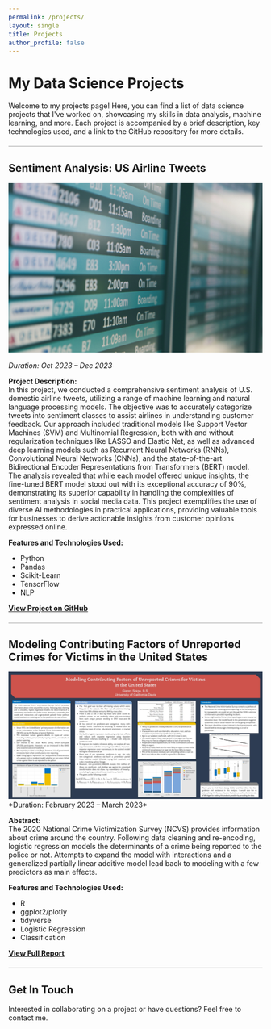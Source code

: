 ```yaml
---
permalink: /projects/
layout: single
title: Projects
author_profile: false
---
```


# My Data Science Projects

Welcome to my projects page! Here, you can find a list of data science projects that I've worked on, showcasing my skills in data analysis, machine learning, and more. Each project is accompanied by a brief description, key technologies used, and a link to the GitHub repository for more details.

<div style="border-bottom: 2px solid #ccc; margin: 20px 0;"></div>

## Sentiment Analysis: US Airline Tweets

<img src="/assets/images/AirlineFlightInfoScreen.jpg" alt="Project Image" width="650" height="auto"/>

<!--  ![Sentiment Analysis: US Airline Tweets](/assets/images/AirlineFlightInfoScreen.jpg)  -->

*Duration: Oct 2023 – Dec 2023*

**Project Description:**  
In this project, we conducted a comprehensive sentiment analysis of U.S. domestic airline tweets, utilizing a range of machine learning and natural language processing models. The objective was to accurately categorize tweets into sentiment classes to assist airlines in understanding customer feedback. Our approach included traditional models like Support Vector Machines (SVM) and Multinomial Regression, both with and without regularization techniques like LASSO and Elastic Net, as well as advanced deep learning models such as Recurrent Neural Networks (RNNs), Convolutional Neural Networks (CNNs), and the state-of-the-art Bidirectional Encoder Representations from Transformers (BERT) model. The analysis revealed that while each model offered unique insights, the fine-tuned BERT model stood out with its exceptional accuracy of 90%, demonstrating its superior capability in handling the complexities of sentiment analysis in social media data. This project exemplifies the use of diverse AI methodologies in practical applications, providing valuable tools for businesses to derive actionable insights from customer opinions expressed online.

**Features and Technologies Used:**
- Python
- Pandas
- Scikit-Learn
- TensorFlow
- NLP

**[View Project on GitHub](https://github.com/gspiga/TweetSentimentAnalysis/tree/main)**

<div style="border-bottom: 2px solid #ccc; margin: 20px 0;"></div>

## Modeling Contributing Factors of Unreported Crimes for Victims in the United States

<img src="/assets/images/UnreportedCrimesProj.jpg" alt="Project Image" width="650" height="auto"/>
*Duration: February 2023 – March 2023*

**Abstract:**  
The 2020 National Crime Victimization Survey (NCVS) provides information about crime around the country. Following data cleaning and re-encoding, logistic regression models the determinants of a crime being reported to the police or not. Attempts to expand the model with interactions and a generalized partially linear additive model lead back to modeling with a few predictors as main effects. 

**Features and Technologies Used:**
- R
- ggplot2/plotly
- tidyverse
- Logistic Regression
- Classification

<!-- 
**Key Features:**
- Feature 1
- Feature 2
- Feature 3
-->

**[View Full Report](/assets/docs/UnreportedCrimesReport.pdf)**

<div style="border-bottom: 2px solid #ccc; margin: 20px 0;"></div>

<!--
## Project 3: [Project Title Here]

![Project 3 Image](link-to-image-if-available.png)  
*Duration: Start Date – End Date*

**Project Description:**  
Provide a brief overview of the project. Include the objectives, the problem it solves, and any interesting findings.

**Technologies Used:**
- SQL
- Tableau
- Python
- Any other technologies or libraries used

**Key Features:**
- Feature 1
- Feature 2
- Feature 3

**[View Project on GitHub](link-to-your-github-repo)**

<div style="border-bottom: 2px solid #ccc; margin: 20px 0;"></div>

### More Projects

For more projects and detailed information, please visit my [GitHub Profile](link-to-your-github-profile).


<div style="border-bottom: 2px solid #ccc; margin: 20px 0;"></div>
 -->
 
## Get In Touch

Interested in collaborating on a project or have questions? Feel free to contact me. <!--[contact me](your-contact-information-link) -->

